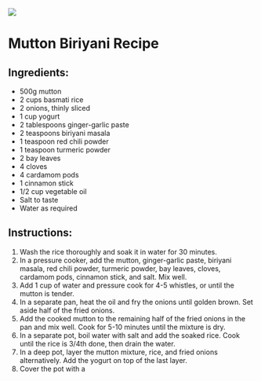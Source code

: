 <img class="banner-image mutton_biriyani-img" src="https://theyummydelights.com/wp-content/uploads/2018/09/mutton-biryani-recipe.jpg">

# Mutton Biriyani Recipe

## Ingredients:
- 500g mutton
- 2 cups basmati rice
- 2 onions, thinly sliced
- 1 cup yogurt
- 2 tablespoons ginger-garlic paste
- 2 teaspoons biriyani masala
- 1 teaspoon red chili powder
- 1 teaspoon turmeric powder
- 2 bay leaves
- 4 cloves
- 4 cardamom pods
- 1 cinnamon stick
- 1/2 cup vegetable oil
- Salt to taste
- Water as required

## Instructions:

1. Wash the rice thoroughly and soak it in water for 30 minutes.
2. In a pressure cooker, add the mutton, ginger-garlic paste, biriyani masala, red chili powder, turmeric powder, bay leaves, cloves, cardamom pods, cinnamon stick, and salt. Mix well.
3. Add 1 cup of water and pressure cook for 4-5 whistles, or until the mutton is tender.
4. In a separate pan, heat the oil and fry the onions until golden brown. Set aside half of the fried onions.
5. Add the cooked mutton to the remaining half of the fried onions in the pan and mix well. Cook for 5-10 minutes until the mixture is dry.
6. In a separate pot, boil water with salt and add the soaked rice. Cook until the rice is 3/4th done, then drain the water.
7. In a deep pot, layer the mutton mixture, rice, and fried onions alternatively. Add the yogurt on top of the last layer.
8. Cover the pot with a
